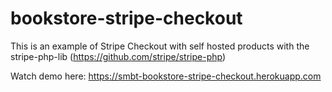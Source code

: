 # bookstore-stripe-checkout

 This is an example of Stripe Checkout with self hosted products with the stripe-php-lib (https://github.com/stripe/stripe-php)

Watch demo here: https://smbt-bookstore-stripe-checkout.herokuapp.com
